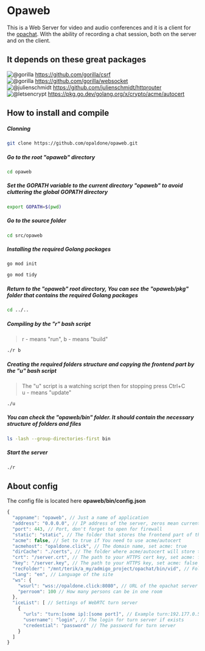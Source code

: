 # Opaweb
This is a Web Server for video and audio conferences and it is a client for the [opachat](https://github.com/opaldone/opachat). With the ability of recording a chat session, both on the server and on the client.

## It depends on these great packages
![@gorilla](https://avatars.githubusercontent.com/u/489566?s=15&v=4) https://github.com/gorilla/csrf \
![@gorilla](https://avatars.githubusercontent.com/u/489566?s=15&v=4) https://github.com/gorilla/websocket \
![@julienschmidt](https://avatars.githubusercontent.com/u/944947?s=15&v=4) https://github.com/julienschmidt/httprouter \
![@letsencrypt](https://avatars.githubusercontent.com/u/9289019?s=15&v=4) https://pkg.go.dev/golang.org/x/crypto/acme/autocert

## How to install and compile
##### Clonning
```bash
git clone https://github.com/opaldone/opaweb.git
```
##### Go to the root "opaweb" directory
```bash
cd opaweb
```
##### Set the GOPATH variable to the current directory "opaweb" to avoid cluttering the global GOPATH directory
```bash
export GOPATH=$(pwd)
```
##### Go to the source folder
```bash
cd src/opaweb
```
##### Installing the required Golang packages
```bash
go mod init
```
```bash
go mod tidy
```
##### Return to the "opaweb" root directory, You can see the "opaweb/pkg" folder that contains the required Golang packages
```bash
cd ../..
```
##### Compiling by the "r" bash script
> r - means "run", b - means "build"
```bash
./r b
```
##### Creating the required folders structure and copying the frontend part by the "u" bash script
> The "u" script is a watching script then for stopping press Ctrl+C \
> u - means "update"
```bash
./u
```
##### You can check the "opaweb/bin" folder. It should contain the necessary structure of folders and files
```bash
ls -lash --group-directories-first bin
```
##### Start the server
```bash
./r
```
## About config
The config file is located here __opaweb/bin/config.json__
```JavaScript
{
  "appname": "opaweb", // Just a name of application
  "address": "0.0.0.0", // IP address of the server, zeros mean current host
  "port": 443, // Port, don't forget to open for firewall
  "static": "static", // The folder that stores the frontend part of the site
  "acme": false, // Set to true if You need to use acme/autocert
  "acmehost": "opaldone.click", // The domain name, set acme: true
  "dirCache": "./certs", // The folder where acme/autocert will store the keys, set acme: true
  "crt": "/server.crt", // The path to your HTTPS cert key, set acme: false
  "key": "/server.key", // The path to your HTTPS key, set acme: false
  "recFolder": "/mnt/terik/a_my/admigo_project/opachat/bin/vid", // Folder for temporary copying of the recorded session
  "lang": "en", // Language of the site
  "ws": {
    "wsurl": "wss://opaldone.click:8080", // URL of the opachat server
    "perroom": 100 // How many persons can be in one room
  },
  "iceList": [ // Settings of WebRTC turn server
    {
      "urls": "turn:[some ip]:[some port]", // Example turn:192.177.0.555:3478
      "username": "login", // The login for turn server if exists
      "credential": "password" // The password for turn server
    }
  ]
}
```
